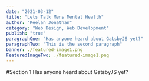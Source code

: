 ```yaml
---
date: "2021-03-12"
title: "Lets Talk Mens Mental Health"
author: "Keelan Jonathan"
category: "Web Design, Web Development"
publish: "true"
paragraphOne: "Has anyone heard about GatsbyJS yet?"
paragraphTwo: "This is the second paragraph"
banner: ./featured-image1.png
FeaturedImageTwo: ./featured-image1.png
---
```


#Section 1
Has anyone heard about GatsbyJS yet?
